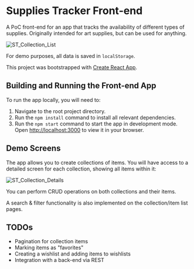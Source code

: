 # Supplies Tracker Front-end

A PoC front-end for an app that tracks the availability of different types of supplies. Originally intended for art supplies, but can be used for anything.

![ST_Collection_List](https://github.com/YoanaIvanova/suppliestracker-reactjs/assets/15999515/d0a8cc2d-e4aa-4248-8633-edbd8e45b8bc)

For demo purposes, all data is saved in `localStorage`.

This project was bootstrapped with [Create React App](https://github.com/facebook/create-react-app).

## Building and Running the Front-end App

To run the app locally, you will need to:

1. Navigate to the root project directory.
2. Run the `npm install` command to install all relevant dependencies.
3. Run the `npm start` command to start the app in development mode. Open [http://localhost:3000](http://localhost:3000) to view it in your browser.

## Demo Screens

The app allows you to create collections of items. You will have access to a detailed screen for each collection, showing all items within it:

![ST_Collection_Details](https://github.com/YoanaIvanova/suppliestracker-reactjs/assets/15999515/fa52ec9e-ed9c-4314-aca8-4bd86f73ca4c)

You can perform CRUD operations on both collections and their items.

A search & filter functionality is also implemented on the collection/item list pages.

## TODOs
- Pagination for collection items
- Marking items as "favorites"
- Creating a wishlist and adding items to wishlists
- Integration with a back-end via REST
